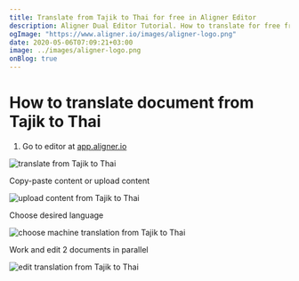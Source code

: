 ```yaml
---
title: Translate from Tajik to Thai for free in Aligner Editor
description: Aligner Dual Editor Tutorial. How to translate for free from Tajik to Thai. Aligner is multilingual document management platform. 
ogImage: "https://www.aligner.io/images/aligner-logo.png"
date: 2020-05-06T07:09:21+03:00
image: ../images/aligner-logo.png
onBlog: true
---
```


# How to translate document from Tajik to Thai

1. Go to editor at [app.aligner.io](https://app.aligner.io "Aligner App web page")

![translate from Tajik to Thai](../aligner-blank-editor.png "translate from Tajik to Thai")

Copy-paste content or upload content

![upload content from Tajik to Thai](../aligner-uploaded-document.png "upload content from Tajik to Thai")

Choose desired language

![choose machine translation from Tajik to Thai](../aligner-language-dropdown.png "choose machine translation from Tajik to Thai")

Work and edit 2 documents in parallel

![edit translation from Tajik to Thai](../aligner-double-sitded-editor.png "edit translation from Tajik to Thai")

